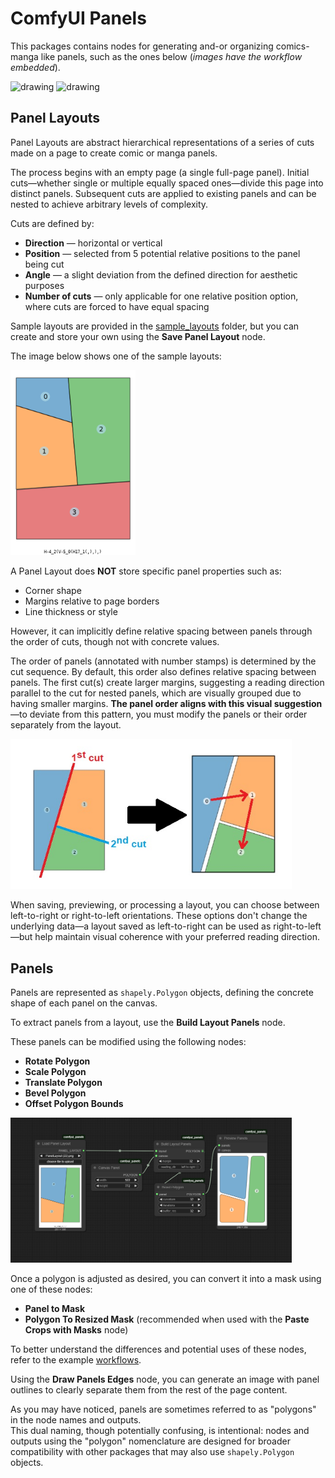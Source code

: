 # ComfyUI Panels

This packages contains nodes for generating and-or organizing comics-manga like panels, such as the ones below (_images have the workflow embedded_).

<img src="./workflows/Barebones Board Generation.png" alt="drawing" style="width:225px;"/>
<img src="./workflows/Character Over Panels.png" alt="drawing" style="width:225px;"/>


## Panel Layouts

Panel Layouts are abstract hierarchical representations of a series of cuts made on a page to create comic or manga panels.

The process begins with an empty page (a single full-page panel). Initial cuts—whether single or multiple equally spaced ones—divide this page into distinct panels. Subsequent cuts are applied to existing panels and can be nested to achieve arbitrary levels of complexity.

Cuts are defined by:
- **Direction** — horizontal or vertical
- **Position** — selected from 5 potential relative positions to the panel being cut
- **Angle** — a slight deviation from the defined direction for aesthetic purposes
- **Number of cuts** — only applicable for one relative position option, where cuts are forced to have equal spacing

Sample layouts are provided in the [sample_layouts](sample_layouts) folder, but you can create and store your own using the **Save Panel Layout** node.

The image below shows one of the sample layouts:

<img src="./sample_layouts/PanelLayout (1).png" alt="Sample panel layout" style="width:200px;"/>

A Panel Layout does **NOT** store specific panel properties such as:
- Corner shape
- Margins relative to page borders
- Line thickness or style

However, it can implicitly define relative spacing between panels through the order of cuts, though not with concrete values.

The order of panels (annotated with number stamps) is determined by the cut sequence. By default, this order also defines relative spacing between panels. The first cut(s) create larger margins, suggesting a reading direction parallel to the cut for nested panels, which are visually grouped due to having smaller margins. **The panel order aligns with this visual suggestion**—to deviate from this pattern, you must modify the panels or their order separately from the layout.

<img src="./images/cuts_and_panels_order.jpg" alt="Cuts and panel order diagram" style="width:450px;"/>

When saving, previewing, or processing a layout, you can choose between left-to-right or right-to-left orientations. These options don't change the underlying data—a layout saved as left-to-right can be used as right-to-left—but help maintain visual coherence with your preferred reading direction.



## Panels  

Panels are represented as `shapely.Polygon` objects, defining the concrete shape of each panel on the canvas.

To extract panels from a layout, use the **Build Layout Panels** node.

These panels can be modified using the following nodes:  
- **Rotate Polygon**  
- **Scale Polygon**  
- **Translate Polygon**  
- **Bevel Polygon**  
- **Offset Polygon Bounds**

<img src="./workflows/Preview Panels.png" alt="Panel preview example" style="width:450px;"/>

Once a polygon is adjusted as desired, you can convert it into a mask using one of these nodes:  
- **Panel to Mask**  
- **Polygon To Resized Mask** (recommended when used with the **Paste Crops with Masks** node)  

To better understand the differences and potential uses of these nodes, refer to the example [workflows](workflows).

Using the **Draw Panels Edges** node, you can generate an image with panel outlines to clearly separate them from the rest of the page content.

As you may have noticed, panels are sometimes referred to as "polygons" in the node names and outputs.  
This dual naming, though potentially confusing, is intentional: nodes and outputs using the "polygon" nomenclature are designed for broader compatibility with other packages that may also use `shapely.Polygon` objects.